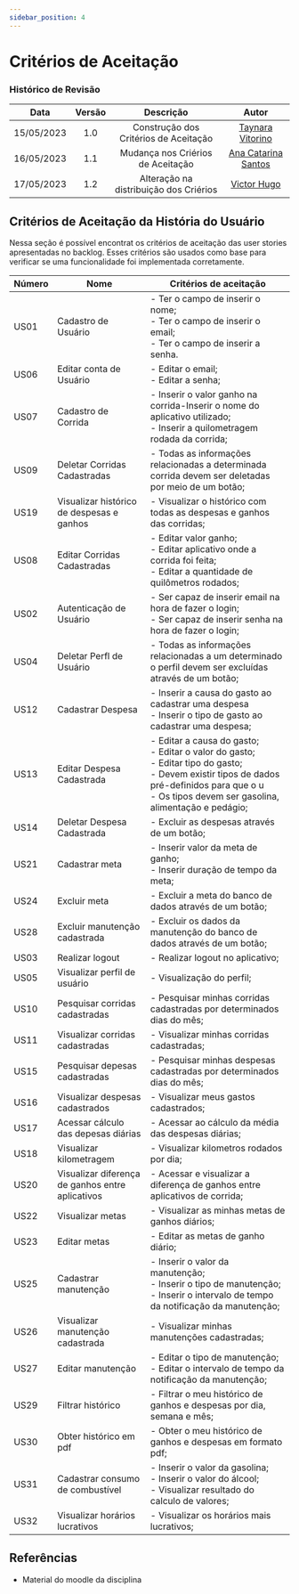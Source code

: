```yaml
---
sidebar_position: 4
---
```


# Critérios de Aceitação

### **Histórico de Revisão**

|**Data**|**Versão**|**Descrição**|**Autor**|
|:------:|:--------:|:-----------:|:-------:|
| 15/05/2023 | 1.0 | Construção dos Critérios de Aceitação | [Taynara Vitorino](https://github.com/taybalau)|
| 16/05/2023 | 1.1 | Mudança nos Criérios de Aceitação| [Ana Catarina Santos](https://github.com/an4catarina)|
| 17/05/2023 | 1.2 | Alteração na distribuição dos Criérios| [Victor Hugo](https://github.com/ViictorHugoo)|


## Critérios de Aceitação da História do Usuário 
Nessa seção é possível encontrat os critérios de aceitação das user stories apresentadas no backlog. Esses critérios são usados como base para verificar se uma funcionalidade foi implementada corretamente. 

<table>
<thead>
  <tr>
    <th>Número</th>
    <th>Nome</th>
    <th>Critérios de aceitação </th>
  </tr>
</thead>
<tbody>
  <tr>
    <td>US01</td>
    <td>Cadastro de Usuário</td>
    <td>- Ter o campo de inserir o nome;<br/>- Ter o campo de inserir  o email; <br/>- Ter o campo de  inserir a senha.</td>
  </tr>
  <tr>
    <td>US06</td>
    <td>Editar conta de Usuário</td>
    <td>- Editar o email;<br/>- Editar a senha;</td>
  </tr>
  <tr>
    <td>US07</td>
    <td>Cadastro de Corrida<br/></td>
    <td>- Inserir o valor ganho na corrida-Inserir o nome do aplicativo utilizado;<br/>- Inserir a quilometragem rodada da corrida;</td>
  </tr>
  <tr>
    <td>US09</td>
    <td>Deletar Corridas Cadastradas</td>
    <td>- Todas as informações relacionadas a determinada corrida devem ser deletadas por meio de um botão;</td>
  </tr>
  <tr>
    <td>US19</td>
    <td>Visualizar histórico de despesas e ganhos</td>
    <td>- Visualizar o histórico com todas as despesas e ganhos das corridas;</td>
  </tr>
  <tr>
    <td>US08</td>
    <td>Editar Corridas Cadastradas</td>
    <td>- Editar valor ganho; <br/>- Editar aplicativo onde a corrida foi feita;<br/>- Editar a quantidade de quilômetros rodados;</td>
  </tr>
  <tr>
    <td>US02</td>
    <td>Autenticação de Usuário</td>
    <td>- Ser capaz de inserir email na hora de fazer o login;<br/>- Ser capaz de inserir senha na hora de fazer o login;</td>
  </tr>
  <tr>
    <td>US04</td>
    <td>Deletar Perfl de Usuário</td>
    <td>- Todas as informações relacionadas a um determinado o perfil devem ser excluídas através de um botão;</td>
  </tr>
  <tr>
    <td>US12</td>
    <td>Cadastrar Despesa</td>
    <td>- Inserir a causa do gasto ao cadastrar uma despesa<br/>- Inserir o tipo de gasto ao cadastrar uma despesa;</td>
  </tr>
  <tr>
    <td>US13</td>
    <td>Editar Despesa Cadastrada</td>
    <td>- Editar a causa do gasto; <br/>- Editar o valor do gasto; <br/>- Editar tipo do gasto; <br/>- Devem existir tipos de dados pré-definidos para que o u<br/>    - Os tipos devem ser gasolina, alimentação e pedágio;</td>
  </tr>
  <tr>
    <td>US14</td>
    <td>Deletar Despesa Cadastrada<br/></td>
    <td>- Excluir as despesas através de um botão;</td>
  </tr>
  <tr>
    <td>US21</td>
    <td>Cadastrar meta</td>
    <td>- Inserir valor da meta de ganho;<br/>- Inserir duração de tempo da meta;</td>
  </tr>
  <tr>
    <td>US24</td>
    <td>Excluir meta</td>
    <td>- Excluir a meta do banco de dados através de um botão;</td>
  </tr>
  <tr>
    <td>US28</td>
    <td>Excluir manutenção cadastrada</td>
    <td>- Excluir os dados da manutenção do banco de dados através de um botão;</td>
  </tr>
  <tr>
    <td>US03</td>
    <td>Realizar logout</td>
    <td>- Realizar logout no aplicativo;</td>
  </tr>
  <tr>
    <td>US05</td>
    <td>Visualizar perfil de usuário</td>
    <td>- Visualização do perfil;</td>
  </tr>
  <tr>
    <td>US10</td>
    <td>Pesquisar corridas cadastradas</td>
    <td>- Pesquisar minhas corridas cadastradas por determinados dias do mês;</td>
  </tr>
  <tr>
    <td>US11</td>
    <td>Visualizar corridas cadastradas</td>
    <td>- Visualizar minhas corridas cadastradas;</td>
  </tr>
  <tr>
    <td>US15</td>
    <td>Pesquisar depesas cadastradas</td>
    <td>- Pesquisar minhas despesas cadastradas por determinados dias do mês;</td>
  </tr>
  <tr>
    <td>US16</td>
    <td>Visualizar despesas cadastrados</td>
    <td>- Visualizar meus gastos cadastrados;</td>
  </tr>
  <tr>
    <td>US17</td>
    <td>Acessar cálculo das depesas diárias</td>
    <td>- Acessar ao cálculo da média das despesas diárias;</td>
  </tr>
  <tr>
    <td>US18</td>
    <td>Visualizar kilometragem</td>
    <td>- Visualizar kilometros rodados por dia;</td>
  </tr>
  <tr>
    <td>US20</td>
    <td>Visualizar diferença de ganhos entre aplicativos<br/></td>
    <td>- Acessar e visualizar a diferença de ganhos entre aplicativos de corrida;</td>
  </tr>
  <tr>
    <td>US22</td>
    <td>Visualizar metas</td>
    <td>- Visualizar as minhas metas de ganhos diários;</td>
  </tr>
  <tr>
    <td>US23</td>
    <td>Editar metas</td>
    <td>- Editar as metas de ganho diário;</td>
  </tr>
  <tr>
    <td>US25</td>
    <td>Cadastrar manutenção</td>
    <td>- Inserir o valor da manutenção; <br/>- Inserir o tipo de manutenção; <br/>- Inserir o intervalo de tempo da notificação da manutenção;</td>
  </tr>
  <tr>
    <td>US26</td>
    <td>Visualizar manutenção cadastrada</td>
    <td>- Visualizar minhas manutenções cadastradas;</td>
  </tr>
  <tr>
    <td>US27</td>
    <td>Editar manutenção</td>
    <td>- Editar o tipo de manutenção; <br/>- Editar o intervalo de tempo da notificação da manutenção;</td>
  </tr>
  <tr>
    <td>US29</td>
    <td>Filtrar histórico</td>
    <td>- Filtrar o meu histórico de ganhos e despesas por dia, semana e mês;</td>
  </tr>
  <tr>
    <td>US30</td>
    <td>Obter histórico em pdf</td>
    <td>- Obter o meu histórico de ganhos e despesas em formato pdf;</td>
  </tr>
  <tr>
    <td>US31</td>
    <td>Cadastrar consumo de combustível</td>
    <td>- Inserir o valor da gasolina; <br/>- Inserir o valor do álcool; <br/>- Visualizar resultado do calculo de valores;</td>
  </tr>
  <tr>
    <td>US32</td>
    <td>Visualizar horários lucrativos</td>
    <td>- Visualizar os horários mais lucrativos;</td>
  </tr>
</tbody>
</table>

## Referências 
- Material do moodle da disciplina

